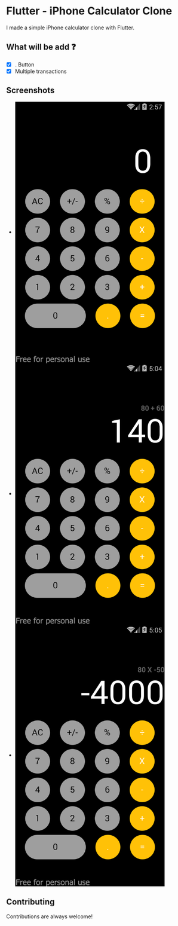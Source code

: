 
# Flutter - iPhone Calculator Clone
I made a simple iPhone calculator clone with Flutter.

##  What will be add :question:
- [x] . Button
- [x] Multiple transactions

## Screenshots
- <img align="center" width="400" height="700" src="screenshots/ss1.png">

- <img align="center" width="400" height="700" src="screenshots/ss2.png">

- <img align="center" width="400" height="700" src="screenshots/ss3.png">


## Contributing

Contributions are always welcome!
